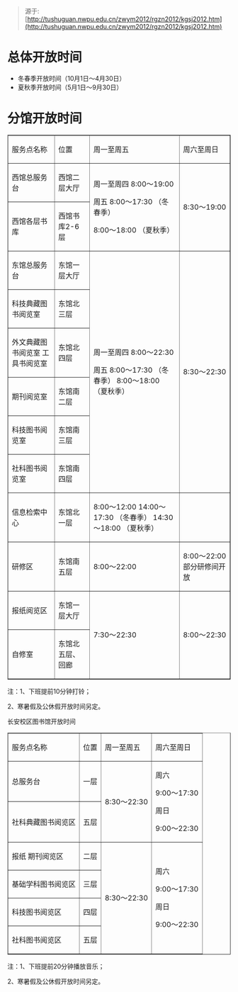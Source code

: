 > 源于:[http://tushuguan.nwpu.edu.cn/zwym2012/rgzn2012/kgsj2012.htm](http://tushuguan.nwpu.edu.cn/zwym2012/rgzn2012/kgsj2012.htm)

# 总体开放时间

+ 冬春季开放时间（10月1日～4月30日）
+ 夏秋季开放时间（5月1日～9月30日）

# 分馆开放时间

<table border="1" cellspacing="0" cellpadding="0"> 
 <tbody> 
  <tr class="firstRow"> 
   <td>

服务点名称
</td> 
   <td>

位置
</td> 
   <td>

周一至周五
</td> 
   <td>

周六至周日
</td> 
  </tr> 
  <tr> 
   <td>

西馆总服务台
</td> 
   <td>

西馆二层大厅
</td> 
   <td rowspan="2">

周一至周四
8:00～19:00

周五
8:00～17:30
（冬春季）

8:00～18:00
（夏秋季）
</td> 
   <td rowspan="2">

8:30～19:00
</td> 
  </tr> 
  <tr> 
   <td>

西馆各层书库
</td> 
   <td>

西馆书库2-6层
</td> 
  </tr> 
  <tr> 
   <td>

东馆总服务台
</td> 
   <td>

东馆一层大厅
</td> 
   <td colspan="1" valign="null" align="null" rowspan="6">

周一至周四
8:00～22:30

周五
8:00～17:30
（冬春季）
8:00～18:00
（夏秋季）
</td> 
   <td colspan="1" valign="null" align="null" rowspan="6">8:30～22:30</td> 
  </tr> 
  <tr> 
   <td>

科技典藏图书阅览室
</td> 
   <td>

东馆北三层
</td> 
  </tr> 
  <tr> 
   <td>

外文典藏图书阅览室
工具书阅览室
</td> 
   <td>

东馆北四层
</td> 
  </tr> 
  <tr> 
   <td>

期刊阅览室
</td> 
   <td>

东馆南二层
</td> 
  </tr> 
  <tr> 
   <td>

科技图书阅览室
</td> 
   <td>

东馆南三层
</td> 
  </tr> 
  <tr> 
   <td>

社科图书阅览室
</td> 
   <td>

东馆南四层
</td> 
  </tr> 
  <tr> 
   <td>

信息检索中心
</td> 
   <td >

东馆北一层
</td> 
   <td >

8:00～12:00
14:00～17:30
（冬春季）
14:30～18:00
（夏秋季）
</td> 
   <td ></td> 
  </tr> 
  <tr> 
   <td >

研修区
</td> 
   <td >

东馆南五层
</td> 
   <td >

8:00～22:00
</td> 
   <td >

8:00～22:00部分研修间开放
</td> 
  </tr> 
  <tr> 
   <td >

报纸阅览区
</td> 
   <td >

东馆一层大厅
</td> 
   <td rowspan="2" >

7:30～22:30
</td> 
   <td rowspan="2" >

8:00～22:30
</td> 
  </tr> 
  <tr> 
   <td >

自修室
</td> 
   <td >

东馆北五层、回廊
</td> 
  </tr> 
 </tbody> 
</table> 

注：1、下班提前10分钟打铃；

2、寒暑假及公休假开放时间另定。



长安校区图书馆开放时间

<table border="1" cellspacing="0" cellpadding="0"> 
 <tbody> 
  <tr class="firstRow"> 
   <td>

服务点名称
</td> 
   <td>

位置
</td> 
   <td >

周一至周五
</td> 
   <td>

周六至周日
</td> 
  </tr> 
  <tr> 
   <td>

总服务台
</td> 
   <td>

一层
</td> 
   <td rowspan="2" >

8:30～22:30
</td> 
   <td rowspan="2">

周六

9:00～17:30

周日

9:00～22:30
</td> 
  </tr> 
  <tr> 
   <td>

社科典藏图书阅览区
</td> 
   <td>

五层
</td> 
  </tr> 
  <tr> 
   <td>

报纸 期刊阅览区
</td> 
   <td>

二层
</td> 
   <td rowspan="4">

8:30～22:30
</td> 
   <td rowspan="4">

周六

9:00～17:30

周日

9:00～22:30
</td> 
  </tr> 
  <tr> 
   <td >

基础学科图书阅览区
</td> 
   <td >

三层
</td> 
  </tr> 
  <tr> 
   <td >

科技图书阅览区
</td> 
   <td >

四层
</td> 
  </tr> 
  <tr> 
   <td >

社科图书阅览区
</td> 
   <td>五层
</td> 
  </tr> 
 </tbody> 
</table> 

注：1、下班提前20分钟播放音乐；

2、寒暑假及公休假开放时间另定。
 
